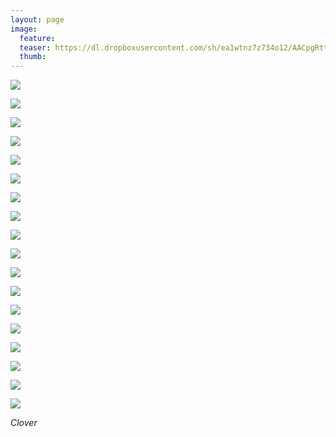 ```yaml
---
layout: page
image:
  feature:
  teaser: https://dl.dropboxusercontent.com/sh/ea1wtnz7z734o12/AACpgRttJ7xSgVXMAmBx3vsua/luontokuvat/kes%C3%A4/9/DS35831-245px.jpg
  thumb:
---
```


[![](https://dl.dropboxusercontent.com/sh/ea1wtnz7z734o12/AACPWCcd9S5bD2th-kW_PUGWa/luontokuvat/kes%C3%A4/9/DS35814-800px.jpg)](https://dl.dropboxusercontent.com/sh/ea1wtnz7z734o12/AACZZtCuJXQEoPlzUmrNa1YDa/luontokuvat/kes%C3%A4/9/DS35814.jpg)

[![](https://dl.dropboxusercontent.com/sh/ea1wtnz7z734o12/AACTEKqlGOEju-cTev-IqBU-a/luontokuvat/kes%C3%A4/9/DS35805-800px.jpg)](https://dl.dropboxusercontent.com/sh/ea1wtnz7z734o12/AACL39Mm0MG8XfsFtPb111lTa/luontokuvat/kes%C3%A4/9/DS35805.jpg)

[![](https://dl.dropboxusercontent.com/sh/ea1wtnz7z734o12/AADcl174J7vqqB-G5cssmBrBa/luontokuvat/kes%C3%A4/9/DS35810-800px.jpg)](https://dl.dropboxusercontent.com/sh/ea1wtnz7z734o12/AAArPeRNpy8cFs7mKGaky3iqa/luontokuvat/kes%C3%A4/9/DS35810.jpg)

[![](https://dl.dropboxusercontent.com/sh/ea1wtnz7z734o12/AAAH0zf05WdaMkrkQrDirWoja/luontokuvat/kes%C3%A4/9/DS35707-800px.jpg)](https://dl.dropboxusercontent.com/sh/ea1wtnz7z734o12/AACxrQtwaMC-lrbprcbXV4P8a/luontokuvat/kes%C3%A4/9/DS35707.jpg)

[![](https://dl.dropboxusercontent.com/sh/ea1wtnz7z734o12/AAA_UMUh9V1MSC6XA2kqMOJ7a/luontokuvat/kes%C3%A4/9/DS35862-800px.jpg)](https://dl.dropboxusercontent.com/sh/ea1wtnz7z734o12/AABFRi5Ch0UYD18Vl8H5NU08a/luontokuvat/kes%C3%A4/9/DS35862.jpg)

[![](https://dl.dropboxusercontent.com/sh/ea1wtnz7z734o12/AADxRIAm1Q79wyYrb206dSLYa/luontokuvat/kes%C3%A4/9/DS35865-800px.jpg)](https://dl.dropboxusercontent.com/sh/ea1wtnz7z734o12/AACaVCvpZ-kMt7xCZIMrmqqoa/luontokuvat/kes%C3%A4/9/DS35865.jpg)

[![](https://dl.dropboxusercontent.com/sh/ea1wtnz7z734o12/AACIvkzCoAhUcVobEqvrd_jGa/luontokuvat/kes%C3%A4/9/DS35833-800px.jpg)](https://dl.dropboxusercontent.com/sh/ea1wtnz7z734o12/AADZxPoxUkuEVgFCcudK1qzBa/luontokuvat/kes%C3%A4/9/DS35833.jpg)

[![](https://dl.dropboxusercontent.com/sh/ea1wtnz7z734o12/AABMmJzQ55aUSo2vAUct20Gpa/luontokuvat/kes%C3%A4/9/DS35852-800px.jpg)](https://dl.dropboxusercontent.com/sh/ea1wtnz7z734o12/AABLJ5hQfU2qzOQ2-HH_088Oa/luontokuvat/kes%C3%A4/9/DS35852.jpg)

[![](https://dl.dropboxusercontent.com/sh/ea1wtnz7z734o12/AADZbrVO4VYESa8M-d1dUbHfa/luontokuvat/kes%C3%A4/9/DS35857-800px.jpg)](https://dl.dropboxusercontent.com/sh/ea1wtnz7z734o12/AABovJCVZVVEIb8MOD-13WYva/luontokuvat/kes%C3%A4/9/DS35857.jpg)

[![](https://dl.dropboxusercontent.com/sh/ea1wtnz7z734o12/AAAYssosvZY-KP7_qos8CHYpa/luontokuvat/kes%C3%A4/9/DS35859-800px.jpg)](https://dl.dropboxusercontent.com/sh/ea1wtnz7z734o12/AACGH483clDz4IkPGbegjYm3a/luontokuvat/kes%C3%A4/9/DS35859.jpg)

[![](https://dl.dropboxusercontent.com/sh/ea1wtnz7z734o12/AAAosgHB6JVr8qZei2u2xDPpa/luontokuvat/kes%C3%A4/9/DS35840-800px.jpg)](https://dl.dropboxusercontent.com/sh/ea1wtnz7z734o12/AADzogAgkLNnpVvbuXTqi-Oea/luontokuvat/kes%C3%A4/9/DS35840.jpg)

[![](https://dl.dropboxusercontent.com/sh/ea1wtnz7z734o12/AAAHZtWJHRRlrrSNxA3rBXL7a/luontokuvat/kes%C3%A4/9/DS35842-800px.jpg)](https://dl.dropboxusercontent.com/sh/ea1wtnz7z734o12/AAASi7PDLKW5KwCmnF2avktCa/luontokuvat/kes%C3%A4/9/DS35842.jpg)

[![](https://dl.dropboxusercontent.com/sh/ea1wtnz7z734o12/AAAUiPCrAtgehW0jsBATiiWfa/luontokuvat/kes%C3%A4/9/DS35844-800px.jpg)](https://dl.dropboxusercontent.com/sh/ea1wtnz7z734o12/AADZHf7f-pMkUrzMcU6iQvdwa/luontokuvat/kes%C3%A4/9/DS35844.jpg)

[![](https://dl.dropboxusercontent.com/sh/ea1wtnz7z734o12/AADJ3FQCtYsGsDAdBU5_8ASpa/luontokuvat/kes%C3%A4/9/DS35850-800px.jpg)](https://dl.dropboxusercontent.com/sh/ea1wtnz7z734o12/AACW0PUEq0ckxxhA4ffetp3Ia/luontokuvat/kes%C3%A4/9/DS35850.jpg)

[![](https://dl.dropboxusercontent.com/sh/ea1wtnz7z734o12/AACLntCHa7ebj7AjKFJaY3JBa/luontokuvat/kes%C3%A4/9/DS35854-800px.jpg)](https://dl.dropboxusercontent.com/sh/ea1wtnz7z734o12/AAANLH7_FknH3rc5yAduO2NCa/luontokuvat/kes%C3%A4/9/DS35854.jpg)

[![](https://dl.dropboxusercontent.com/sh/ea1wtnz7z734o12/AADhO1-R4ZJ5Yig7HCXmKbnwa/luontokuvat/kes%C3%A4/9/DS35855-800px.jpg)](https://dl.dropboxusercontent.com/sh/ea1wtnz7z734o12/AAD3W9xrwlZheFS5VlxK6auKa/luontokuvat/kes%C3%A4/9/DS35855.jpg)

[![](https://dl.dropboxusercontent.com/sh/ea1wtnz7z734o12/AADNsqR_V2oSIv4yMS184tcQa/luontokuvat/kes%C3%A4/9/DS35831-800px.jpg)](https://dl.dropboxusercontent.com/sh/ea1wtnz7z734o12/AAB8w6aIwBBZbp7856-xU0Boa/luontokuvat/kes%C3%A4/9/DS35831.jpg)

[![](https://dl.dropboxusercontent.com/sh/ea1wtnz7z734o12/AADPTw0uYC-I5TRINxTQ2Igla/luontokuvat/kes%C3%A4/9/DS35830-800px.jpg)](https://dl.dropboxusercontent.com/sh/ea1wtnz7z734o12/AAD_a4CZ1GJ77QoHf031qpvUa/luontokuvat/kes%C3%A4/9/DS35830.jpg)

*Clover*
